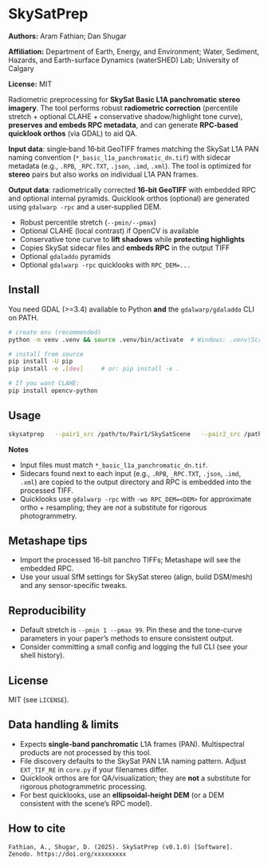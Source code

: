 # SkySatPrep

**Authors:** Aram Fathian; Dan Shugar

**Affiliation:** Department of Earth, Energy, and Environment; Water, Sediment, Hazards, and Earth-surface Dynamics (waterSHED) Lab; University of Calgary

**License:** MIT


Radiometric preprocessing for **SkySat Basic L1A panchromatic stereo imagery**. The tool performs robust
**radiometric correction** (percentile stretch + optional CLAHE + conservative shadow/highlight tone curve),
**preserves and embeds RPC metadata**, and can generate **RPC‑based quicklook orthos** (via GDAL) to aid QA.


**Input data**: single‑band 16‑bit GeoTIFF frames matching the SkySat L1A PAN naming convention
(`*_basic_l1a_panchromatic_dn.tif`) with sidecar metadata (e.g., `.RPB`, `_RPC.TXT`, `.json`, `.imd`, `.xml`).
The tool is optimized for **stereo** pairs but also works on individual L1A PAN frames.

**Output data**: radiometrically corrected **16‑bit GeoTIFF** with embedded RPC and optional internal pyramids.
Quicklook orthos (optional) are generated using `gdalwarp -rpc` and a user‑supplied DEM.

- Robust percentile stretch (`--pmin/--pmax`)
- Optional CLAHE (local contrast) if OpenCV is available
- Conservative tone curve to **lift shadows** while **protecting highlights**
- Copies SkySat sidecar files and **embeds RPC** in the output TIFF
- Optional `gdaladdo` pyramids
- Optional `gdalwarp -rpc` quicklooks with `RPC_DEM=...`

## Install

You need GDAL (>=3.4) available to Python **and** the `gdalwarp/gdaladdo` CLI on PATH.

```bash
# create env (recommended)
python -m venv .venv && source .venv/bin/activate  # Windows: .venv\Scripts\activate

# install from source
pip install -U pip
pip install -e .[dev]     # or: pip install -e .

# If you want CLAHE:
pip install opencv-python
```

## Usage

```bash
skysatprep   --pair1_src /path/to/Pair1/SkySatScene   --pair2_src /path/to/Pair2/SkySatScene   --pair1_out /path/to/Pair1/radprep   --pair2_out /path/to/Pair2/radprep   --pmin 1 --pmax 99   --clahe 3.0 --tiles 8   --shadow_boost 0.20 --highlight_comp 0.10   --pyramids   --quicklook --rm_quicklook   --dem /path/to/ellipsoidal_dem.tif   --t_srs EPSG:32608 --ql_res 1.5
```

**Notes**
- Input files must match `*_basic_l1a_panchromatic_dn.tif`.
- Sidecars found next to each input (e.g., `.RPB`, `_RPC.TXT`, `.json`, `.imd`, `.xml`) are copied to the output directory and RPC is embedded into the processed TIFF.
- Quicklooks use `gdalwarp -rpc` with `-wo RPC_DEM=<DEM>` for approximate ortho + resampling; they are *not* a substitute for rigorous photogrammetry.

## Metashape tips

- Import the processed 16-bit panchro TIFFs; Metashape will see the embedded RPC.
- Use your usual SfM settings for SkySat stereo (align, build DSM/mesh) and any sensor-specific tweaks.

## Reproducibility

- Default stretch is `--pmin 1 --pmax 99`. Pin these and the tone-curve parameters in your paper’s methods to ensure consistent output.
- Consider committing a small config and logging the full CLI (see your shell history).

## License

MIT (see `LICENSE`).

## Data handling & limits

- Expects **single‑band panchromatic** L1A frames (PAN). Multispectral products are not processed by this tool.
- File discovery defaults to the SkySat PAN L1A naming pattern. Adjust `EXT_TIF_RE` in `core.py` if your filenames differ.
- Quicklook orthos are for QA/visualization; they are **not** a substitute for rigorous photogrammetric processing.
- For best quicklooks, use an **ellipsoidal‑height DEM** (or a DEM consistent with the scene’s RPC model).


## How to cite
```
Fathian, A., Shugar, D. (2025). SkySatPrep (v0.1.0) [Software]. Zenodo. https://doi.org/xxxxxxxxx 
```
